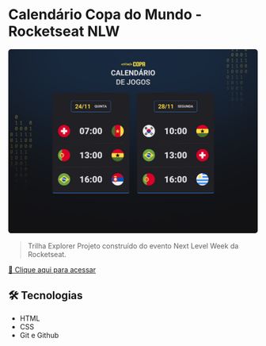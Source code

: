 # Calendário Copa do Mundo - Rocketseat NLW

![preview](./.github/cover.jpg)

> Trilha Explorer
Projeto construído do evento Next Level Week da Rocketseat.

[🔗 Clique aqui para acessar](#)

## 🛠 Tecnologias

- HTML
- CSS
- Git e Github
